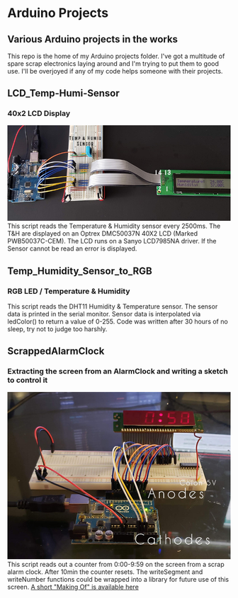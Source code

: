 # Arduino Projects

## Various Arduino projects in the works

This repo is the home of my Arduino projects folder. I've got a multitude of spare scrap electronics laying around and I'm trying to put them to good use.
I'll be overjoyed if any of my code helps someone with their projects.

## LCD_Temp-Humi-Sensor
### 40x2 LCD Display

![Optrex DMC50037N wired with a temperature sensor](./LCD_Temp-Humi-Sensor/tempHumiLcdLabeled.jpg)
This script reads the Temperature & Humidity sensor every 2500ms. The T&H are displayed on an Optrex DMC50037N 40X2 LCD (Marked PWB50037C-CEM). The LCD runs on a Sanyo LCD7985NA driver. If the Sensor cannot be read an error is displayed.

## Temp_Humidity_Sensor_to_RGB
### RGB LED / Temperature & Humidity

This script reads the DHT11 Humidity & Temperature sensor. The sensor data is printed in the serial monitor. Sensor data is interpolated via ledColor() to return a value of 0-255. Code was written after 30 hours of no sleep, try not to judge too harshly.

## ScrappedAlarmClock
### Extracting the screen from an AlarmClock and writing a sketch to control it

![Alarm Clock wiring](./ScrappedAlarmClock/7SegAlarm.jpg)
This script reads out a counter from 0:00-9:59 on the screen from a scrap alarm clock. After 10min the counter resets. The writeSegment and writeNumber functions could be wrapped into a library for future use of this screen.
[A short "Making  Of" is available here](https://www.instagram.com/p/BxtRq77n88l/)
